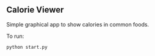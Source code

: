 ## Calorie Viewer

Simple graphical app to show calories in common foods.

To run:
```
python start.py
```
